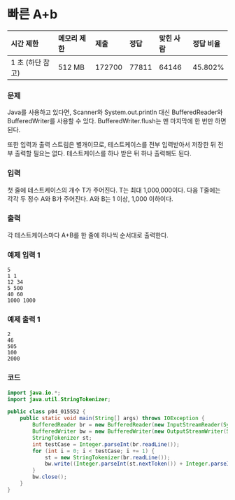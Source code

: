 # 빠른 A+b

| 시간 제한 | 메모리 제한 | 제출   | 정답  | 맞힌 사람 | 정답 비율 |
| :-------- | :---------- | :----- | :---- | :-------- | :-------- |
|1 초 (하단 참고)	|512 MB	|172700	|77811	|64146	|45.802%|

### 문제

Java를 사용하고 있다면, Scanner와 System.out.println 대신 BufferedReader와 BufferedWriter를 사용할 수 있다. BufferedWriter.flush는 맨 마지막에 한 번만 하면 된다.

또한 입력과 출력 스트림은 별개이므로, 테스트케이스를 전부 입력받아서 저장한 뒤 전부 출력할 필요는 없다. 테스트케이스를 하나 받은 뒤 하나 출력해도 된다.

### 입력

첫 줄에 테스트케이스의 개수 T가 주어진다. T는 최대 1,000,000이다. 다음 T줄에는 각각 두 정수 A와 B가 주어진다. A와 B는 1 이상, 1,000 이하이다.

### 출력

각 테스트케이스마다 A+B를 한 줄에 하나씩 순서대로 출력한다.

### 예제 입력 1
```
5
1 1
12 34
5 500
40 60
1000 1000
```

### 예제 출력 1
```
2
46
505
100
2000
```

### 코드

```java
import java.io.*;
import java.util.StringTokenizer;

public class p04_015552 {
    public static void main(String[] args) throws IOException {
        BufferedReader br = new BufferedReader(new InputStreamReader(System.in));
        BufferedWriter bw = new BufferedWriter(new OutputStreamWriter(System.out));
        StringTokenizer st;
        int testCase = Integer.parseInt(br.readLine());
        for (int i = 0; i < testCase; i += 1) {
            st = new StringTokenizer(br.readLine());
            bw.write((Integer.parseInt(st.nextToken()) + Integer.parseInt(st.nextToken())) + "\n");
        }
        bw.close();
    }
}
```